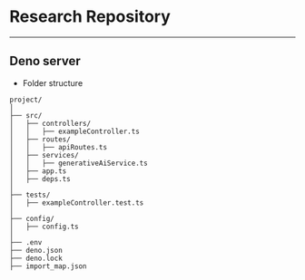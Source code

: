 # Research Repository

---

## Deno server

- Folder structure

```text
project/
│
├── src/
│   ├── controllers/
│   │   ├── exampleController.ts
│   ├── routes/
│   │   ├── apiRoutes.ts
│   ├── services/
│   │   ├── generativeAiService.ts
│   ├── app.ts
│   ├── deps.ts
│
├── tests/
│   ├── exampleController.test.ts
│
├── config/
│   ├── config.ts
│
├── .env
├── deno.json
├── deno.lock
├── import_map.json

```
